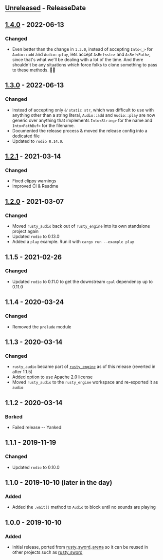 <!-- next-header -->

## [Unreleased] - ReleaseDate

## [1.4.0] - 2022-06-13

### Changed

- Even better than the change in `1.3.0`, instead of accepting `Into<_>` for `Audio::add` and `Audio::play`, lets accept `AsRef<str>` and `AsRef<Path>`, since that's what we'll be dealing with a lot of the time. And there shouldn't be any situations which force folks to clone something to pass to these methods. 🤞🏻

## [1.3.0] - 2022-06-13

### Changed

- Instead of accepting only `&'static str`, which was difficult to use with anything other than a string literal, `Audio::add` and `Audio::play` are now generic over anything that implements `Into<String>` for the name and `Into<PathBuf>` for the filename.
- Documented the release process & moved the release config into a dedicated file
- Updated to `rodio 0.14.0`.

## [1.2.1] - 2021-03-14

### Changed

- Fixed clippy warnings
- Improved CI & Readme

## [1.2.0] - 2021-03-07

### Changed

- Moved `rusty_audio` back out of `rusty_engine` into its own standalone project again
- Updated `rodio` to 0.13.0
- Added a `play` example. Run it with `cargo run --example play`

## 1.1.5 - 2021-02-26

### Changed

- Updated `rodio` to 0.11.0 to get the downstream `cpal` dependency up to 0.11.0

## 1.1.4 - 2020-03-24

### Changed

- Removed the `prelude` module

## 1.1.3 - 2020-03-14

### Changed

- `rusty_audio` became part of [`rusty_engine`] as of this release (reverted in after 1.1.5)
- Added option to use Apache 2.0 license
- Moved `rusty_audio` to the `rusty_engine` workspace and re-exported it as `audio`

[`rusty_engine`]: https://github.com/cleancut/rusty_engine

## 1.1.2 - 2020-03-14

### Borked

- Failed release -- Yanked

## 1.1.1 - 2019-11-19

### Changed

- Updated `rodio` to 0.10.0

## 1.1.0 - 2019-10-10 (later in the day)

### Added

- Added the `.wait()` method to `Audio` to block until no sounds are playing

## 1.0.0 - 2019-10-10

### Added

- Initial release, ported from [rusty_sword_arena](https://github.com/cleancut/rusty_sword_arena)
  so it can be reused in other projects such as 
  [rusty_sword](https://github.com/cleancut/rusty_sword)

<!-- next-url -->
[Unreleased]: https://github.com/cleancut/rusty_audio/compare/v1.4.0...HEAD
[1.4.0]: https://github.com/cleancut/rusty_audio/compare/v1.3.0...v1.4.0
[1.3.0]: https://github.com/cleancut/rusty_audio/compare/v1.2.1...v1.3.0
[1.2.1]: https://github.com/cleancut/rusty_audio/compare/v1.2.0...v1.2.1
[1.2.0]: https://github.com/cleancut/rusty_audio/compare/v1.1.5...v1.2.0
